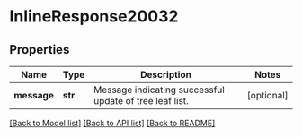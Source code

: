 # InlineResponse20032

## Properties
Name | Type | Description | Notes
------------ | ------------- | ------------- | -------------
**message** | **str** | Message indicating successful update of tree leaf list. | [optional] 

[[Back to Model list]](../README.md#documentation-for-models) [[Back to API list]](../README.md#documentation-for-api-endpoints) [[Back to README]](../README.md)

